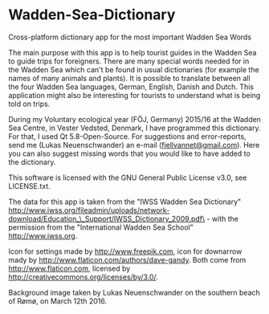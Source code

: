 # Wadden-Sea-Dictionary
Cross-platform dictionary app for the most important Wadden Sea Words

The main purpose with this app is to help tourist guides in the Wadden Sea to guide trips for foreigners. There are many special words needed for in the Wadden Sea which can't be found in usual dictionaries (for example the names of many animals and plants). It is possible to translate between all the four Wadden Sea languages, German, English, Danish and Dutch. This application might also be interesting for tourists to understand what is being told on trips.

During my Voluntary ecological year (FÖJ, Germany) 2015/16 at the Wadden Sea Centre, in Vester Vedsted, Denmark, I have programmed this dictionary. For that, I used Qt 5.8-Open-Source. For suggestions and error-reports, send me (Lukas Neuenschwander) an e-mail (fjellvannet@gmail.com). Here you can also suggest missing words that you would like to have added to the dictionary.

This software is licensed with the GNU General Public License v3.0, see LICENSE.txt.

The data for this app is taken from the "IWSS Wadden Sea Dictionary" http://www.iwss.org/fileadmin/uploads/network-download/Education_\_Support/IWSS_Dictionary_2009.pdf\ - with the permission from the "International Wadden Sea School" http://www.iwss.org.

Icon for settings made by http://www.freepik.com, icon for downarrow mady by http://www.flaticon.com/authors/dave-gandy. Both come from http://www.flaticon.com, licensed by http://creativecommons.org/licenses/by/3.0/.

Background image taken by Lukas Neuenschwander on the southern beach of Rømø, on March 12th 2016.
